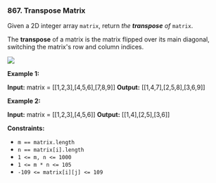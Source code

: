 ### 867\. Transpose Matrix

Given a 2D integer array `matrix`, return _the **transpose** of_ `matrix`.

The **transpose** of a matrix is the matrix flipped over its main diagonal, switching the matrix's row and column indices.

![](https://assets.leetcode.com/uploads/2021/02/10/hint_transpose.png)

**Example 1:**

**Input:** matrix = \[\[1,2,3\],\[4,5,6\],\[7,8,9\]\]
**Output:** \[\[1,4,7\],\[2,5,8\],\[3,6,9\]\]

**Example 2:**

**Input:** matrix = \[\[1,2,3\],\[4,5,6\]\]
**Output:** \[\[1,4\],\[2,5\],\[3,6\]\]

**Constraints:**

*   `m == matrix.length`
*   `n == matrix[i].length`
*   `1 <= m, n <= 1000`
*   `1 <= m * n <= 105`
*   `-109 <= matrix[i][j] <= 109`
